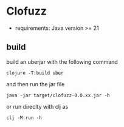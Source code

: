 # Clofuzz

- requirements: Java version >= 21

## build

build an uberjar with the following command

```
clojure -T:build uber 
```
and then run the jar file

```
java -jar target/clofuzz-0.0.xx.jar -h
```

or run direclty with clj as

```
clj -M:run -h
```
